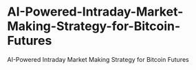 # AI-Powered-Intraday-Market-Making-Strategy-for-Bitcoin-Futures
AI-Powered Intraday Market Making Strategy for Bitcoin Futures
